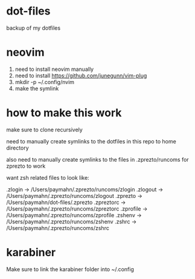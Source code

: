 # dot-files
backup of my dotfiles


# neovim
1) need to install neovim manually
2) need to install https://github.com/junegunn/vim-plug
3) mkdir -p ~/.config/nvim
4) make the symlink

# how to make this work
make sure to clone recursively

need to manually create symlinks to the dotfiles in this repo to home directory

also need to manually create symlinks to the files in .zprezto/runcoms for
zprezto to work

want zsh related files to look like:

.zlogin -> /Users/paymahn/.zprezto/runcoms/zlogin
.zlogout -> /Users/paymahn/.zprezto/runcoms/zlogout
.zprezto -> /Users/paymahn/dot-files/.zprezto
.zpreztorc -> /Users/paymahn/.zprezto/runcoms/zpreztorc
.zprofile -> /Users/paymahn/.zprezto/runcoms/zprofile
.zshenv -> /Users/paymahn/.zprezto/runcoms/zshenv
.zshrc -> /Users/paymahn/.zprezto/runcoms/zshrc


# karabiner

Make sure to link the karabiner folder into ~/.config
